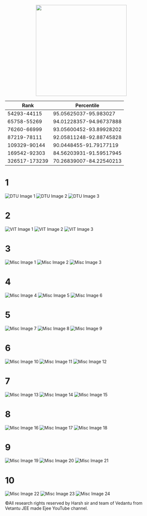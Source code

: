 <p align="center">
<img src="https://raw.githubusercontent.com/AryanVBW/Under95collage/main/IMG-20240418-WA0000.jpg" height="300"><br>
</p>

| Rank      | Percentile          |
|-----------|---------------------|
| 54293-44115 | 95.05625037-95.983027 |
| 65758-55269 | 94.01228357-94.96737888 |
| 76260-66999 | 93.05600452-93.89928202 |
| 87219-78111 | 92.05811248-92.88745828 |
| 109329-90144 | 90.0448455-91.79177119 |
| 169542-92303 | 84.56203931-91.59517945 |
| 326517-173239 | 70.26839007-84.22540213 |

# 1

![DTU Image 1](https://raw.githubusercontent.com/AryanVBW/Under95collage/main/dtu1.jpg)
![DTU Image 2](https://raw.githubusercontent.com/AryanVBW/Under95collage/main/dtu2.jpg)
![DTU Image 3](https://raw.githubusercontent.com/AryanVBW/Under95collage/main/dtu3.jpg)

# 2

![VIT Image 1](https://raw.githubusercontent.com/AryanVBW/Under95collage/main/vit1.jpg)
![VIT Image 2](https://raw.githubusercontent.com/AryanVBW/Under95collage/main/vit2.jpg)
![VIT Image 3](https://raw.githubusercontent.com/AryanVBW/Under95collage/main/vit3.jpg)

# 3

![Misc Image 1](https://raw.githubusercontent.com/AryanVBW/Under95collage/main/IMG_20240418_000012.jpg)
![Misc Image 2](https://raw.githubusercontent.com/AryanVBW/Under95collage/main/IMG_20240417_235912.jpg)
![Misc Image 3](https://raw.githubusercontent.com/AryanVBW/Under95collage/main/IMG_20240417_235928.jpg)
# 4
![Misc Image 4](https://raw.githubusercontent.com/AryanVBW/Under95collage/main/pc1.jpg)
![Misc Image 5](https://raw.githubusercontent.com/AryanVBW/Under95collage/main/pc2.jpg)
![Misc Image 6](https://raw.githubusercontent.com/AryanVBW/Under95collage/main/pc3.jpg)
# 5
![Misc Image 7](https://raw.githubusercontent.com/AryanVBW/Under95collage/main/ig1.jpg)
![Misc Image 8](https://raw.githubusercontent.com/AryanVBW/Under95collage/main/ig2.jpg)
![Misc Image 9](https://raw.githubusercontent.com/AryanVBW/Under95collage/main/ig3.jpg)
# 6
![Misc Image 10](https://raw.githubusercontent.com/AryanVBW/Under95collage/main/l1.jpg)
![Misc Image 11](https://raw.githubusercontent.com/AryanVBW/Under95collage/main/l2.jpg)
![Misc Image 12](https://raw.githubusercontent.com/AryanVBW/Under95collage/main/l3.jpg)
# 7
![Misc Image 13](https://raw.githubusercontent.com/AryanVBW/Under95collage/main/p1.jpg)
![Misc Image 14](https://raw.githubusercontent.com/AryanVBW/Under95collage/main/p2.jpg)
![Misc Image 15](https://raw.githubusercontent.com/AryanVBW/Under95collage/main/p3.jpg)
# 8
![Misc Image 16](https://raw.githubusercontent.com/AryanVBW/Under95collage/main/u1.jpg)
![Misc Image 17](https://raw.githubusercontent.com/AryanVBW/Under95collage/main/u2.jpg)
![Misc Image 18](https://raw.githubusercontent.com/AryanVBW/Under95collage/main/u3.jpg)
# 9
![Misc Image 19](https://raw.githubusercontent.com/AryanVBW/Under95collage/main/bit1.jpg)
![Misc Image 20](https://raw.githubusercontent.com/AryanVBW/Under95collage/main/bit2.jpg)
![Misc Image 21](https://raw.githubusercontent.com/AryanVBW/Under95collage/main/bit3.jpg)
# 10
![Misc Image 22](https://raw.githubusercontent.com/AryanVBW/Under95collage/main/j1.jpg)
![Misc Image 23](https://raw.githubusercontent.com/AryanVBW/Under95collage/main/j2.jpg)
![Misc Image 24](https://raw.githubusercontent.com/AryanVBW/Under95collage/main/j3.jpg)

©All research rights reserved by Harsh sir and team of Vedantu from Vetantu JEE made Ejee YouTube channel.
